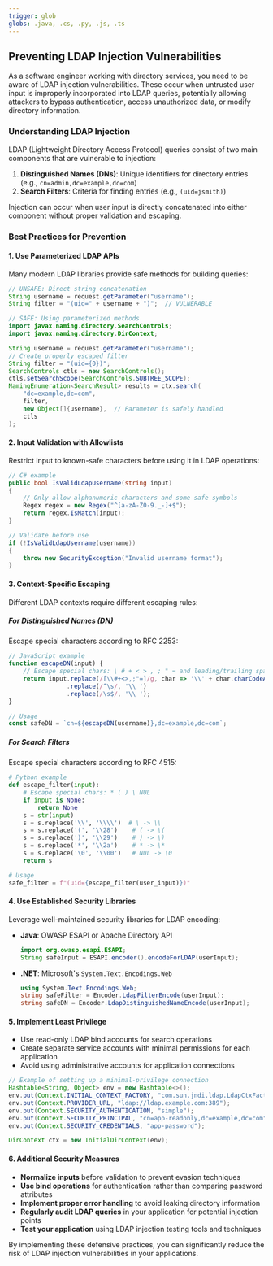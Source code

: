 ```yaml
---
trigger: glob
globs: .java, .cs, .py, .js, .ts
---
```


## Preventing LDAP Injection Vulnerabilities

As a software engineer working with directory services, you need to be aware of LDAP injection vulnerabilities. These occur when untrusted user input is improperly incorporated into LDAP queries, potentially allowing attackers to bypass authentication, access unauthorized data, or modify directory information.

### Understanding LDAP Injection

LDAP (Lightweight Directory Access Protocol) queries consist of two main components that are vulnerable to injection:

1. **Distinguished Names (DNs)**: Unique identifiers for directory entries (e.g., `cn=admin,dc=example,dc=com`)
2. **Search Filters**: Criteria for finding entries (e.g., `(uid=jsmith)`)

Injection can occur when user input is directly concatenated into either component without proper validation and escaping.

### Best Practices for Prevention

#### 1. Use Parameterized LDAP APIs

Many modern LDAP libraries provide safe methods for building queries:

```java
// UNSAFE: Direct string concatenation
String username = request.getParameter("username");
String filter = "(uid=" + username + ")";  // VULNERABLE

// SAFE: Using parameterized methods
import javax.naming.directory.SearchControls;
import javax.naming.directory.DirContext;

String username = request.getParameter("username");
// Create properly escaped filter
String filter = "(uid={0})";
SearchControls ctls = new SearchControls();
ctls.setSearchScope(SearchControls.SUBTREE_SCOPE);
NamingEnumeration<SearchResult> results = ctx.search(
    "dc=example,dc=com",
    filter,
    new Object[]{username},  // Parameter is safely handled
    ctls
);
```

#### 2. Input Validation with Allowlists

Restrict input to known-safe characters before using it in LDAP operations:

```csharp
// C# example
public bool IsValidLdapUsername(string input)
{
    // Only allow alphanumeric characters and some safe symbols
    Regex regex = new Regex("^[a-zA-Z0-9._-]+$");
    return regex.IsMatch(input);
}

// Validate before use
if (!IsValidLdapUsername(username))
{
    throw new SecurityException("Invalid username format");
}
```

#### 3. Context-Specific Escaping

Different LDAP contexts require different escaping rules:

##### For Distinguished Names (DN)

Escape special characters according to RFC 2253:

```javascript
// JavaScript example
function escapeDN(input) {
    // Escape special chars: \ # + < > , ; " = and leading/trailing spaces
    return input.replace(/[\\#+<>,;"=]/g, char => '\\' + char.charCodeAt(0).toString(16))
                .replace(/^\s/, '\\ ')
                .replace(/\s$/, '\\ ');
}

// Usage
const safeDN = `cn=${escapeDN(username)},dc=example,dc=com`;
```

##### For Search Filters

Escape special characters according to RFC 4515:

```python
# Python example
def escape_filter(input):
    # Escape special chars: * ( ) \ NUL
    if input is None:
        return None
    s = str(input)
    s = s.replace('\\', '\\\\')  # \ -> \\
    s = s.replace('(', '\\28')    # ( -> \(
    s = s.replace(')', '\\29')    # ) -> \)
    s = s.replace('*', '\\2a')    # * -> \*
    s = s.replace('\0', '\\00')   # NUL -> \0
    return s

# Usage
safe_filter = f"(uid={escape_filter(user_input)})"
```

#### 4. Use Established Security Libraries

Leverage well-maintained security libraries for LDAP encoding:

* **Java**: OWASP ESAPI or Apache Directory API
  ```java
  import org.owasp.esapi.ESAPI;
  String safeInput = ESAPI.encoder().encodeForLDAP(userInput);
  ```

* **.NET**: Microsoft's `System.Text.Encodings.Web`
  ```csharp
  using System.Text.Encodings.Web;
  string safeFilter = Encoder.LdapFilterEncode(userInput);
  string safeDN = Encoder.LdapDistinguishedNameEncode(userInput);
  ```

#### 5. Implement Least Privilege

* Use read-only LDAP bind accounts for search operations
* Create separate service accounts with minimal permissions for each application
* Avoid using administrative accounts for application connections

```java
// Example of setting up a minimal-privilege connection
Hashtable<String, Object> env = new Hashtable<>();
env.put(Context.INITIAL_CONTEXT_FACTORY, "com.sun.jndi.ldap.LdapCtxFactory");
env.put(Context.PROVIDER_URL, "ldap://ldap.example.com:389");
env.put(Context.SECURITY_AUTHENTICATION, "simple");
env.put(Context.SECURITY_PRINCIPAL, "cn=app-readonly,dc=example,dc=com");
env.put(Context.SECURITY_CREDENTIALS, "app-password");

DirContext ctx = new InitialDirContext(env);
```

#### 6. Additional Security Measures

* **Normalize inputs** before validation to prevent evasion techniques
* **Use bind operations** for authentication rather than comparing password attributes
* **Implement proper error handling** to avoid leaking directory information
* **Regularly audit LDAP queries** in your application for potential injection points
* **Test your application** using LDAP injection testing tools and techniques

By implementing these defensive practices, you can significantly reduce the risk of LDAP injection vulnerabilities in your applications.
